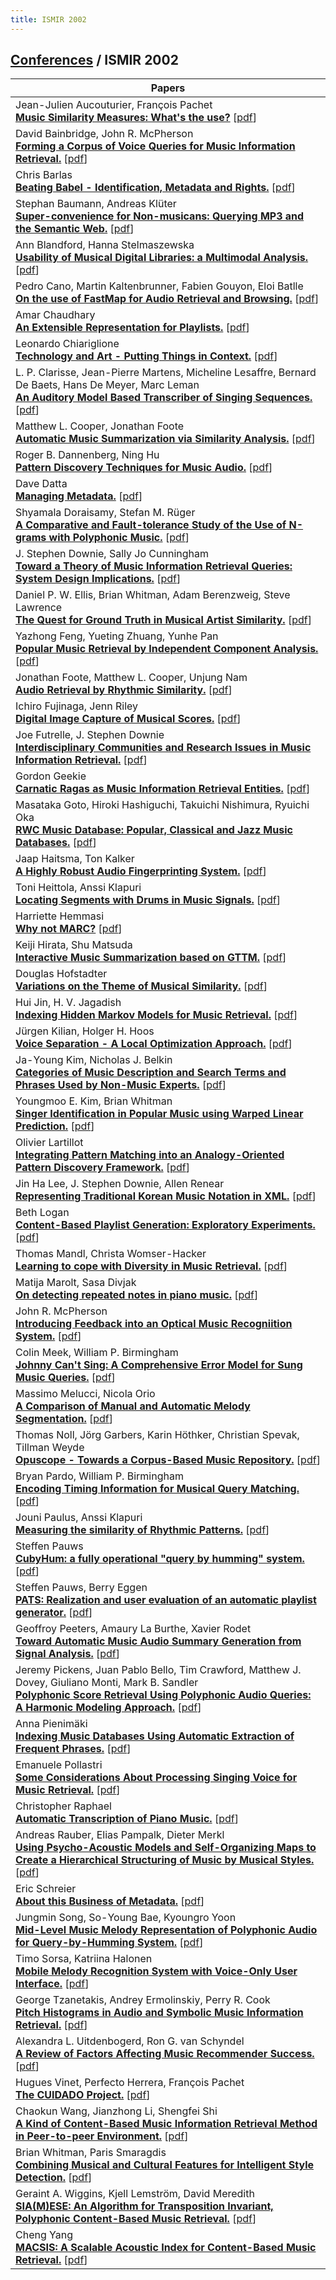 ```yaml
---
title: ISMIR 2002
---
```


## [Conferences](/conferences) / ISMIR 2002

| Papers |
| --- |
|Jean-Julien Aucouturier, François Pachet<br>**[Music Similarity Measures: What's the use?](https://doi.org/10.5281/zenodo.1418257)** [[pdf](https://zenodo.org/record/1418257/files/AucouturierP02.pdf)]|
|David Bainbridge, John R. McPherson<br>**[Forming a Corpus of Voice Queries for Music Information Retrieval.](https://doi.org/10.5281/zenodo.1417301)** [[pdf](https://zenodo.org/record/1417301/files/BainbridgeM02.pdf)]|
|Chris Barlas<br>**[Beating Babel - Identification, Metadata and Rights.](db/conf/ismir/ismir2002.html#Barlas02)** [[pdf]()]|
|Stephan Baumann, Andreas Klüter<br>**[Super-convenience for Non-musicans: Querying MP3 and the Semantic Web.](https://doi.org/10.5281/zenodo.1417231)** [[pdf](https://zenodo.org/record/1417231/files/BaumannK02.pdf)]|
|Ann Blandford, Hanna Stelmaszewska<br>**[Usability of Musical Digital Libraries: a Multimodal Analysis.](https://doi.org/10.5281/zenodo.1417171)** [[pdf](https://zenodo.org/record/1417171/files/BlandfordS02.pdf)]|
|Pedro Cano, Martin Kaltenbrunner, Fabien Gouyon, Eloi Batlle<br>**[On the use of FastMap for Audio Retrieval and Browsing.](https://doi.org/10.5281/zenodo.1415250)** [[pdf](https://zenodo.org/record/1415250/files/CanoKGB02.pdf)]|
|Amar Chaudhary<br>**[An Extensible Representation for Playlists.](https://doi.org/10.5281/zenodo.1415696)** [[pdf](https://zenodo.org/record/1415696/files/Chaudhary02.pdf)]|
|Leonardo Chiariglione<br>**[Technology and Art - Putting Things in Context.](https://doi.org/10.5281/zenodo.1416780)** [[pdf](https://zenodo.org/record/1416780/files/Chiariglione02.pdf)]|
|L. P. Clarisse, Jean-Pierre Martens, Micheline Lesaffre, Bernard De Baets, Hans De Meyer, Marc Leman<br>**[An Auditory Model Based Transcriber of Singing Sequences.](https://doi.org/10.5281/zenodo.1416074)** [[pdf](https://zenodo.org/record/1416074/files/ClarisseMLBML02.pdf)]|
|Matthew L. Cooper, Jonathan Foote<br>**[Automatic Music Summarization via Similarity Analysis.](https://doi.org/10.5281/zenodo.1417026)** [[pdf](https://zenodo.org/record/1417026/files/CooperF02.pdf)]|
|Roger B. Dannenberg, Ning Hu<br>**[Pattern Discovery Techniques for Music Audio.](https://doi.org/10.5281/zenodo.1417177)** [[pdf](https://zenodo.org/record/1417177/files/DannenbergH02.pdf)]|
|Dave Datta<br>**[Managing Metadata.](https://doi.org/10.5281/zenodo.1415230)** [[pdf](https://zenodo.org/record/1415230/files/Datta02.pdf)]|
|Shyamala Doraisamy, Stefan M. Rüger<br>**[A Comparative and Fault-tolerance Study of the Use of N-grams with Polyphonic Music.](https://doi.org/10.5281/zenodo.1416022)** [[pdf](https://zenodo.org/record/1416022/files/DoraisamyR02.pdf)]|
|J. Stephen Downie, Sally Jo Cunningham<br>**[Toward a Theory of Music Information Retrieval Queries: System Design Implications.](https://doi.org/10.5281/zenodo.1417565)** [[pdf](https://zenodo.org/record/1417565/files/DownieC02.pdf)]|
|Daniel P. W. Ellis, Brian Whitman, Adam Berenzweig, Steve Lawrence<br>**[The Quest for Ground Truth in Musical Artist Similarity.](https://doi.org/10.5281/zenodo.1415602)** [[pdf](https://zenodo.org/record/1415602/files/EllisWBL02.pdf)]|
|Yazhong Feng, Yueting Zhuang, Yunhe Pan<br>**[Popular Music Retrieval by Independent Component Analysis.](https://doi.org/10.5281/zenodo.1416098)** [[pdf](https://zenodo.org/record/1416098/files/FengZP02.pdf)]|
|Jonathan Foote, Matthew L. Cooper, Unjung Nam<br>**[Audio Retrieval by Rhythmic Similarity.](https://doi.org/10.5281/zenodo.1417603)** [[pdf](https://zenodo.org/record/1417603/files/FooteCN02.pdf)]|
|Ichiro Fujinaga, Jenn Riley<br>**[Digital Image Capture of Musical Scores.](https://doi.org/10.5281/zenodo.1416554)** [[pdf](https://zenodo.org/record/1416554/files/FujinagaR02.pdf)]|
|Joe Futrelle, J. Stephen Downie<br>**[Interdisciplinary Communities and Research Issues in Music Information Retrieval.](https://doi.org/10.5281/zenodo.1416406)** [[pdf](https://zenodo.org/record/1416406/files/FutrelleD02.pdf)]|
|Gordon Geekie<br>**[Carnatic Ragas as Music Information Retrieval Entities.](https://doi.org/10.5281/zenodo.1415994)** [[pdf](https://zenodo.org/record/1415994/files/Geekie02.pdf)]|
|Masataka Goto, Hiroki Hashiguchi, Takuichi Nishimura, Ryuichi Oka<br>**[RWC Music Database: Popular, Classical and Jazz Music Databases.](https://doi.org/10.5281/zenodo.1416474)** [[pdf](https://zenodo.org/record/1416474/files/GotoHNO02.pdf)]|
|Jaap Haitsma, Ton Kalker<br>**[A Highly Robust Audio Fingerprinting System.](https://doi.org/10.5281/zenodo.1417973)** [[pdf](https://zenodo.org/record/1417973/files/HaitsmaK02.pdf)]|
|Toni Heittola, Anssi Klapuri<br>**[Locating Segments with Drums in Music Signals.](https://doi.org/10.5281/zenodo.1418137)** [[pdf](https://zenodo.org/record/1418137/files/HeittolaK02.pdf)]|
|Harriette Hemmasi<br>**[Why not MARC?](https://doi.org/10.5281/zenodo.1417491)** [[pdf](https://zenodo.org/record/1417491/files/Hemmasi02.pdf)]|
|Keiji Hirata, Shu Matsuda<br>**[Interactive Music Summarization based on GTTM.](https://doi.org/10.5281/zenodo.1417481)** [[pdf](https://zenodo.org/record/1417481/files/HirataM02.pdf)]|
|Douglas Hofstadter<br>**[Variations on the Theme of Musical Similarity.](db/conf/ismir/ismir2002.html#Hofstadter02)** [[pdf]()]|
|Hui Jin, H. V. Jagadish<br>**[Indexing Hidden Markov Models for Music Retrieval.](https://doi.org/10.5281/zenodo.1418259)** [[pdf](https://zenodo.org/record/1418259/files/JinJ02.pdf)]|
|Jürgen Kilian, Holger H. Hoos<br>**[Voice Separation - A Local Optimization Approach.](https://doi.org/10.5281/zenodo.1417645)** [[pdf](https://zenodo.org/record/1417645/files/KilianH02.pdf)]|
|Ja-Young Kim, Nicholas J. Belkin<br>**[Categories of Music Description and Search Terms and Phrases Used by Non-Music Experts.](https://doi.org/10.5281/zenodo.1417763)** [[pdf](https://zenodo.org/record/1417763/files/KimB02.pdf)]|
|Youngmoo E. Kim, Brian Whitman<br>**[Singer Identification in Popular Music using Warped Linear Prediction.](https://doi.org/10.5281/zenodo.1416954)** [[pdf](https://zenodo.org/record/1416954/files/KimW02.pdf)]|
|Olivier Lartillot<br>**[Integrating Pattern Matching into an Analogy-Oriented Pattern Discovery Framework.](https://doi.org/10.5281/zenodo.1417048)** [[pdf](https://zenodo.org/record/1417048/files/Lartillot02.pdf)]|
|Jin Ha Lee, J. Stephen Downie, Allen Renear<br>**[Representing Traditional Korean Music Notation in XML.](https://doi.org/10.5281/zenodo.1418277)** [[pdf](https://zenodo.org/record/1418277/files/LeeDR02.pdf)]|
|Beth Logan<br>**[Content-Based Playlist Generation: Exploratory Experiments.](https://doi.org/10.5281/zenodo.1418061)** [[pdf](https://zenodo.org/record/1418061/files/Logan02.pdf)]|
|Thomas Mandl, Christa Womser-Hacker<br>**[Learning to cope with Diversity in Music Retrieval.](https://doi.org/10.5281/zenodo.1416560)** [[pdf](https://zenodo.org/record/1416560/files/MandlW02.pdf)]|
|Matija Marolt, Sasa Divjak<br>**[On detecting repeated notes in piano music.](https://doi.org/10.5281/zenodo.1416078)** [[pdf](https://zenodo.org/record/1416078/files/MaroltD02.pdf)]|
|John R. McPherson<br>**[Introducing Feedback into an Optical Music Recogniition System.](https://doi.org/10.5281/zenodo.1417725)** [[pdf](https://zenodo.org/record/1417725/files/McPherson02.pdf)]|
|Colin Meek, William P. Birmingham<br>**[Johnny Can't Sing: A Comprehensive Error Model for Sung Music Queries.](https://doi.org/10.5281/zenodo.1418065)** [[pdf](https://zenodo.org/record/1418065/files/MeekB02.pdf)]|
|Massimo Melucci, Nicola Orio<br>**[A Comparison of Manual and Automatic Melody Segmentation.](https://doi.org/10.5281/zenodo.1416914)** [[pdf](https://zenodo.org/record/1416914/files/MelucciO02.pdf)]|
|Thomas Noll, Jörg Garbers, Karin Höthker, Christian Spevak, Tillman Weyde<br>**[Opuscope - Towards a Corpus-Based Music Repository.](https://doi.org/10.5281/zenodo.1417411)** [[pdf](https://zenodo.org/record/1417411/files/NollGHSW02.pdf)]|
|Bryan Pardo, William P. Birmingham<br>**[Encoding Timing Information for Musical Query Matching.](https://doi.org/10.5281/zenodo.1415776)** [[pdf](https://zenodo.org/record/1415776/files/PardoB02.pdf)]|
|Jouni Paulus, Anssi Klapuri<br>**[Measuring the similarity of Rhythmic Patterns.](https://doi.org/10.5281/zenodo.1414712)** [[pdf](https://zenodo.org/record/1414712/files/PaulusK02.pdf)]|
|Steffen Pauws<br>**[CubyHum: a fully operational "query by humming" system.](https://doi.org/10.5281/zenodo.1415614)** [[pdf](https://zenodo.org/record/1415614/files/Pauws02.pdf)]|
|Steffen Pauws, Berry Eggen<br>**[PATS: Realization and user evaluation of an automatic playlist generator.](https://doi.org/10.5281/zenodo.1417971)** [[pdf](https://zenodo.org/record/1417971/files/PauwsE02.pdf)]|
|Geoffroy Peeters, Amaury La Burthe, Xavier Rodet<br>**[Toward Automatic Music Audio Summary Generation from Signal Analysis.](https://doi.org/10.5281/zenodo.1417885)** [[pdf](https://zenodo.org/record/1417885/files/PeetersBR02.pdf)]|
|Jeremy Pickens, Juan Pablo Bello, Tim Crawford, Matthew J. Dovey, Giuliano Monti, Mark B. Sandler<br>**[Polyphonic Score Retrieval Using Polyphonic Audio Queries: A Harmonic Modeling Approach.](https://doi.org/10.5281/zenodo.1418091)** [[pdf](https://zenodo.org/record/1418091/files/PickensBCDMS02.pdf)]|
|Anna Pienimäki<br>**[Indexing Music Databases Using Automatic Extraction of Frequent Phrases.](https://doi.org/10.5281/zenodo.1416632)** [[pdf](https://zenodo.org/record/1416632/files/Pienimaki02.pdf)]|
|Emanuele Pollastri<br>**[Some Considerations About Processing Singing Voice for Music Retrieval.](https://doi.org/10.5281/zenodo.1416494)** [[pdf](https://zenodo.org/record/1416494/files/Pollastri02.pdf)]|
|Christopher Raphael<br>**[Automatic Transcription of Piano Music.](https://doi.org/10.5281/zenodo.1414952)** [[pdf](https://zenodo.org/record/1414952/files/Raphael02.pdf)]|
|Andreas Rauber, Elias Pampalk, Dieter Merkl<br>**[Using Psycho-Acoustic Models and Self-Organizing Maps to Create a Hierarchical Structuring of Music by Musical Styles.](https://doi.org/10.5281/zenodo.1417143)** [[pdf](https://zenodo.org/record/1417143/files/RauberPM02.pdf)]|
|Eric Schreier<br>**[About this Business of Metadata.](https://doi.org/10.5281/zenodo.1414742)** [[pdf](https://zenodo.org/record/1414742/files/Schreier02.pdf)]|
|Jungmin Song, So-Young Bae, Kyoungro Yoon<br>**[Mid-Level Music Melody Representation of Polyphonic Audio for Query-by-Humming System.](https://doi.org/10.5281/zenodo.1418309)** [[pdf](https://zenodo.org/record/1418309/files/SongBY02.pdf)]|
|Timo Sorsa, Katriina Halonen<br>**[Mobile Melody Recognition System with Voice-Only User Interface.](https://doi.org/10.5281/zenodo.1415866)** [[pdf](https://zenodo.org/record/1415866/files/SorsaH02.pdf)]|
|George Tzanetakis, Andrey Ermolinskiy, Perry R. Cook<br>**[Pitch Histograms in Audio and Symbolic Music Information Retrieval.](https://doi.org/10.5281/zenodo.1416146)** [[pdf](https://zenodo.org/record/1416146/files/TzanetakisEC02.pdf)]|
|Alexandra L. Uitdenbogerd, Ron G. van Schyndel<br>**[A Review of Factors Affecting Music Recommender Success.](https://doi.org/10.5281/zenodo.1417783)** [[pdf](https://zenodo.org/record/1417783/files/UitdenbogerdS02.pdf)]|
|Hugues Vinet, Perfecto Herrera, François Pachet<br>**[The CUIDADO Project.](https://doi.org/10.5281/zenodo.1416940)** [[pdf](https://zenodo.org/record/1416940/files/VinetHP02.pdf)]|
|Chaokun Wang, Jianzhong Li, Shengfei Shi<br>**[A Kind of Content-Based Music Information Retrieval Method in Peer-to-peer Environment.](https://doi.org/10.5281/zenodo.1417441)** [[pdf](https://zenodo.org/record/1417441/files/WangLS02.pdf)]|
|Brian Whitman, Paris Smaragdis<br>**[Combining Musical and Cultural Features for Intelligent Style Detection.](https://doi.org/10.5281/zenodo.1417471)** [[pdf](https://zenodo.org/record/1417471/files/WhitmanS02.pdf)]|
|Geraint A. Wiggins, Kjell Lemström, David Meredith<br>**[SIA(M)ESE: An Algorithm for Transposition Invariant, Polyphonic Content-Based Music Retrieval.](https://doi.org/10.5281/zenodo.1415960)** [[pdf](https://zenodo.org/record/1415960/files/WigginsLM02.pdf)]|
|Cheng Yang<br>**[MACSIS: A Scalable Acoustic Index for Content-Based Music Retrieval.](https://doi.org/10.5281/zenodo.1416662)** [[pdf](https://zenodo.org/record/1416662/files/Yang02.pdf)]|
